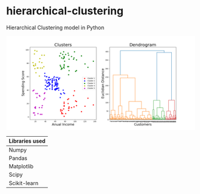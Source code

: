 # hierarchical-clustering
Hierarchical Clustering model in Python

![image](plot.png)

| Libraries used |
| --- |
| Numpy |
| Pandas |
| Matplotlib |
| Scipy |
| Scikit-learn|
